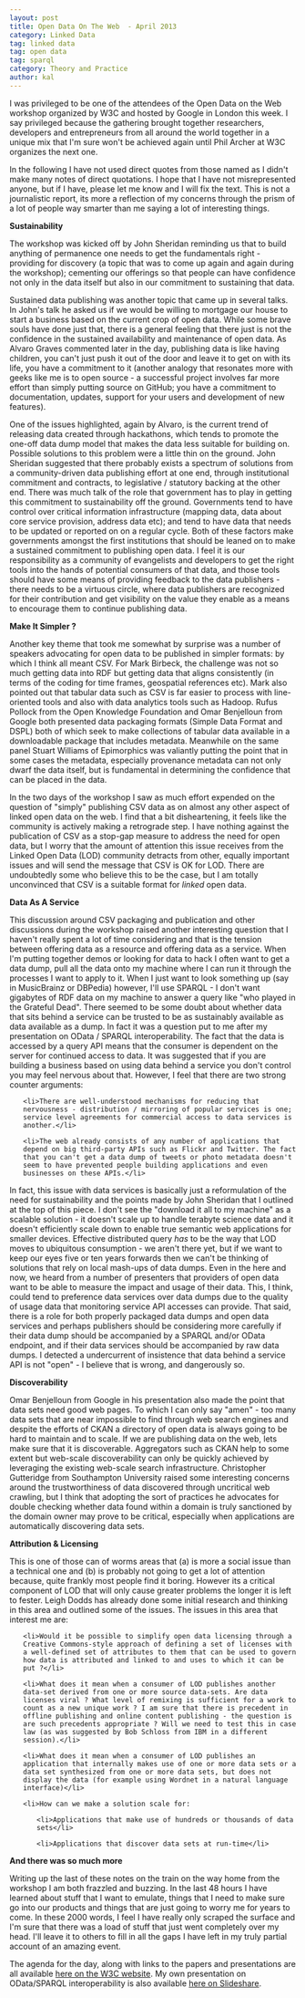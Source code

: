 ```yaml
---
layout: post
title: Open Data On The Web  - April 2013
category: Linked Data
tag: linked data
tag: open data
tag: sparql
category: Theory and Practice
author: kal
---
```

I was privileged to be one of the attendees of the Open Data on the Web workshop organized by W3C and hosted by Google in London this week. I say privileged because the gathering brought together researchers, developers and entrepreneurs from all around the world together in a unique mix that I'm sure won't be achieved again until Phil Archer at W3C organizes the next one.

In the following I have not used direct quotes from those named as I didn't make many notes of direct quotations. I hope that I have not misrepresented anyone, but if I have, please let me know and I will fix the text. This is not a journalistic report, its more a reflection of my concerns through the prism of a lot of people way smarter than me saying a lot of interesting things.



<strong>Sustainability</strong>



The workshop was kicked off by John Sheridan reminding us that to build anything of permanence one needs to get the fundamentals right - providing for discovery (a topic that was to come up again and again during the workshop); cementing our offerings so that people can have confidence not only in the data itself but also in our commitment to sustaining that data.



Sustained data publishing was another topic that came up in several talks. In John's talk he asked us if we would be willing to mortgage our house to start a business based on the current crop of open data. While some brave souls have done just that, there is a general feeling that there just is not the confidence in the sustained availability and maintenance of open data. As Alvaro Graves commented later in the day, publishing data is like having children, you can't just push it out of the door and leave it to get on with its life, you have a commitment to it (another analogy that resonates more with geeks like me is to open source - a successful project involves far more effort than simply putting source on GitHub; you have a commitment to documentation, updates, support for your users and development of new features).



One of the issues highlighted, again by Alvaro, is the current trend of releasing data created through hackathons, which tends to promote the one-off data dump model that makes the data less suitable for building on. Possible solutions to this problem were a little thin on the ground. John Sheridan suggested that there probably exists a spectrum of solutions from a community-driven data publishing effort at one end, through institutional commitment and contracts, to legislative / statutory backing at the other end. There was much talk of the role that government has to play in getting this commitment to sustainability off the ground. Governments tend to have control over critical information infrastructure (mapping data, data about core service provision, address data etc); and tend to have data that needs to be updated or reported on on a regular cycle. Both of these factors make governments amongst the first institutions that should be leaned on to make a sustained commitment to publishing open data. I feel it is our responsibility as a community of evangelists and developers to get the right tools into the hands of potential consumers of that data, and those tools should have some means of providing feedback to the data publishers - there needs to be a virtuous circle, where data publishers are recognized for their contribution and get visibility on the value they enable as a means to encourage them to continue publishing data.



<strong>Make It Simpler ?</strong>



Another key theme that took me somewhat by surprise was a number of speakers advocating for open data to be published in simpler formats: by which I think all meant CSV. For Mark Birbeck, the challenge was not so much getting data into RDF but getting data that aligns consistently (in terms of the coding for time frames, geospatial references etc). Mark also pointed out that tabular data such as CSV is far easier to process with line-oriented tools and also with data analytics tools such as Hadoop. Rufus Pollock from the Open Knowledge Foundation and Omar Benjelloun from Google both presented data packaging formats (Simple Data Format and DSPL) both of which seek to make collections of tabular data available in a downloadable package that includes metadata. Meanwhile on the same panel Stuart Williams of Epimorphics was valiantly putting the point that in some cases the metadata, especially provenance metadata can not only dwarf the data itself, but is fundamental in determining the confidence that can be placed in the data.



In the two days of the workshop I saw as much effort expended on the question of "simply" publishing CSV data as on almost any other aspect of linked open data on the web. I find that a bit disheartening, it feels like the community is actively making a retrograde step. I have nothing against the publication of CSV as a stop-gap measure to address the need for open data, but I worry that the amount of attention this issue receives from the Linked Open Data (LOD) community detracts from other, equally important issues and will send the message that CSV is OK for LOD. There are undoubtedly some who believe this to be the case, but I am totally unconvinced that CSV is a suitable format for *linked* open data.



<strong>Data As A Service</strong>



This discussion around CSV packaging and publication and other discussions during the workshop raised another interesting question that I haven't really spent a lot of time considering and that is the tension between offering data as a resource and offering data as a service. When I'm putting together demos or looking for data to hack I often want to get a data dump, pull all the data onto my machine where I can run it through the processes I want to apply to it. When I just want to look something up (say in MusicBrainz or DBPedia) however, I'll use SPARQL - I don't want gigabytes of RDF data on my machine to answer a query like "who played in the Grateful Dead". There seemed to be some doubt about whether data that sits behind a service can be trusted to be as sustainably available as data available as a dump. In fact it was a question put to me after my presentation on OData / SPARQL interoperability. The fact that the data is accessed by a query API means that the consumer is dependent on the server for continued access to data. It was suggested that if you are building a business based on using data behind a service you don't control you may feel nervous about that. However, I feel that there are two strong counter arguments:

<ol>

	<li>There are well-understood mechanisms for reducing that nervousness - distribution / mirroring of popular services is one; service level agreements for commercial access to data services is another.</li>

	<li>The web already consists of any number of applications that depend on big third-party APIs such as Flickr and Twitter. The fact that you can't get a data dump of tweets or photo metadata doesn't seem to have prevented people building applications and even businesses on these APIs.</li>

</ol>

In fact, this issue with data services is basically just a reformulation of the need for sustainability and the points made by John Sheridan that I outlined at the top of this piece. I don't see the "download it all to my machine" as a scalable solution - it doesn't scale up to handle terabyte science data and it doesn't efficiently scale down to enable true semantic web applications for smaller devices. Effective distributed query *has* to be the way that LOD moves to ubiquitous consumption - we aren't there yet, but if we want to keep our eyes five or ten years forwards then we can't be thinking of solutions that rely on local mash-ups of data dumps. Even in the here and now, we heard from a number of presenters that providers of open data want to be able to measure the impact and usage of their data. This, I think, could tend to preference data services over data dumps due to the quality of usage data that monitoring service API accesses can provide. That said, there is a role for both properly packaged data dumps and open data services and perhaps publishers should be considering more carefully if their data dump should be accompanied by a SPARQL and/or OData endpoint, and if their data services should be accompanied by raw data dumps. I detected a undercurrent of insistence that data behind a service API is not "open" - I believe that is wrong, and dangerously so.



<strong>Discoverability</strong>



Omar Benjelloun from Google in his presentation also made the point that data sets need good web pages. To which I can only say "amen" - too many data sets that are near impossible to find through web search engines and despite the efforts of CKAN a directory of open data is always going to be hard to maintain and to scale. If we are publishing data on the web, lets make sure that it is discoverable. Aggregators such as CKAN help to some extent but web-scale discoverability can only be quickly achieved by leveraging the existing web-scale search infrastructure. Christopher Gutteridge from Southampton University raised some interesting concerns around the trustworthiness of data discovered through uncritical web crawling, but I think that adopting the sort of practices he advocates for double checking whether data found within a domain is truly sanctioned by the domain owner may prove to be critical, especially when applications are automatically discovering data sets.



<strong>Attribution &amp; Licensing</strong>



This is one of those can of worms areas that (a) is more a social issue than a technical one and (b) is probably not going to get a lot of attention because, quite frankly most people find it boring. However its a critical component of LOD that will only cause greater problems the longer it is left to fester. Leigh Dodds has already done some initial research and thinking in this area and outlined some of the issues. The issues in this area that interest me are:

<ul>

	<li>Would it be possible to simplify open data licensing through a Creative Commons-style approach of defining a set of licenses with a well-defined set of attributes to them that can be used to govern how data is attributed and linked to and uses to which it can be put ?</li>

	<li>What does it mean when a consumer of LOD publishes another data-set derived from one or more source data-sets. Are data licenses viral ? What level of remixing is sufficient for a work to count as a new unique work ? I am sure that there is precedent in offline publishing and online content publishing - the question is are such precedents appropriate ? Will we need to test this in case law (as was suggested by Bob Schloss from IBM in a different session).</li>

	<li>What does it mean when a consumer of LOD publishes an application that internally makes use of one or more data sets or a data set synthesized from one or more data sets, but does not display the data (for example using Wordnet in a natural language interface)</li>

	<li>How can we make a solution scale for:

<ul>

	<li>Applications that make use of hundreds or thousands of data sets</li>

	<li>Applications that discover data sets at run-time</li>

</ul>

</li>

</ul>

<strong>And there was so much more</strong>



Writing up the last of these notes on the train on the way home from the workshop I am both frazzled and buzzing. In the last 48 hours I have learned about stuff that I want to emulate, things that I need to make sure go into our products and things that are just going to worry me for years to come. In these 2000 words, I feel I have really only scraped the surface and I'm sure that there was a load of stuff that just went completely over my head. I'll leave it to others to fill in all the gaps I have left in my truly partial account of an amazing event.



The agenda for the day, along with links to the papers and presentations are all available <a href="http://www.w3.org/2013/04/odw/">here on the W3C website</a>. My own presentation on OData/SPARQL interoperability is also available <a href="http://www.slideshare.net/NetworkedPlanet/o-data-sparqlinterop">here on Slideshare</a>.